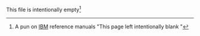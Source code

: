 This file is intentionally empty[^11]

[^11]: A pun on [IBM](https://www.ibm.com) reference manuals "This page left intentionally blank
"
